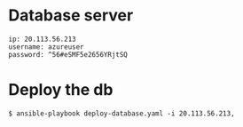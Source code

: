 # Database server

```
ip: 20.113.56.213
username: azureuser
password: ^56#eSMF5e2656YRjtSQ
```

# Deploy the db

```
$ ansible-playbook deploy-database.yaml -i 20.113.56.213,
```
